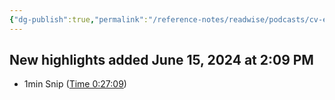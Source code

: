```yaml
---
{"dg-publish":true,"permalink":"/reference-notes/readwise/podcasts/cv-em-crit-post-cabg-care/"}
---
```


## New highlights added June 15, 2024 at 2:09 PM
- 1min Snip ([Time 0:27:09](https://share.snipd.com/snip/ce8de958-1737-4614-8d63-2b354caa67db))

